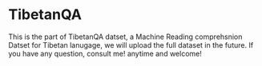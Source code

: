 # TibetanQA

This is the part of TibetanQA datset, a Machine Reading comprehsnion Datset for Tibetan lanugage, we will upload the full dataset in the future. If you have any question, consult me! anytime and welcome!

